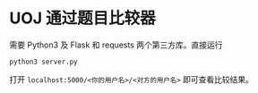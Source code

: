 # UOJ 通过题目比较器

需要 Python3 及 Flask 和 requests 两个第三方库。直接运行

```
python3 server.py
```

打开 `localhost:5000/<你的用户名>/<对方的用户名>` 即可查看比较结果。